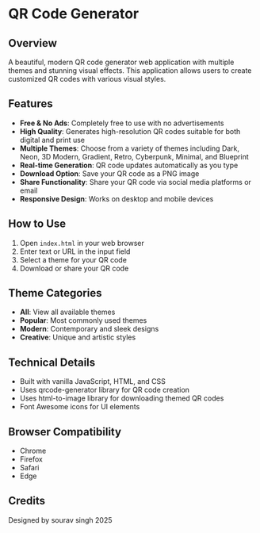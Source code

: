 # QR Code Generator

## Overview
A beautiful, modern QR code generator web application with multiple themes and stunning visual effects. This application allows users to create customized QR codes with various visual styles.

## Features
- **Free & No Ads**: Completely free to use with no advertisements
- **High Quality**: Generates high-resolution QR codes suitable for both digital and print use
- **Multiple Themes**: Choose from a variety of themes including Dark, Neon, 3D Modern, Gradient, Retro, Cyberpunk, Minimal, and Blueprint
- **Real-time Generation**: QR code updates automatically as you type
- **Download Option**: Save your QR code as a PNG image
- **Share Functionality**: Share your QR code via social media platforms or email
- **Responsive Design**: Works on desktop and mobile devices

## How to Use
1. Open `index.html` in your web browser
2. Enter text or URL in the input field
3. Select a theme for your QR code
4. Download or share your QR code

## Theme Categories
- **All**: View all available themes
- **Popular**: Most commonly used themes
- **Modern**: Contemporary and sleek designs
- **Creative**: Unique and artistic styles

## Technical Details
- Built with vanilla JavaScript, HTML, and CSS
- Uses qrcode-generator library for QR code creation
- Uses html-to-image library for downloading themed QR codes
- Font Awesome icons for UI elements

## Browser Compatibility
- Chrome
- Firefox
- Safari
- Edge

## Credits
Designed by sourav singh 2025
